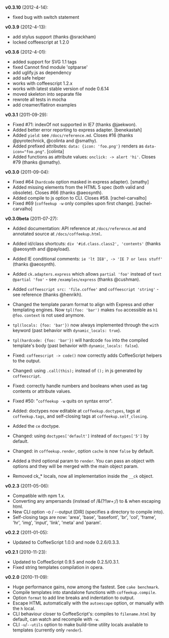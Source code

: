 **v0.3.10** (2012-4-14):
  - fixed bug with switch statement

**v0.3.9** (2012-4-13):
  - add stylus support (thanks @srackham)
  - locked coffeescript at 1.2.0

**v0.3.6** (2012-4-01):

  - added support for SVG 1.1 tags
  - fixed Cannot find module 'optparse'
  - add uglify.js as dependency
  - add safe helper
  - works with coffeescript 1.2.x
  - works with latest stable version of node 0.6.14
  - moved skeleton into separate file
  - rewrote all tests in mocha
  - add creamer/flatiron examples

**v0.3.1** (2011-09-29):

  - Fixed #71: indexOf not supported in IE7 (thanks @jaekwon).
  - Added better error reporting to express adapter. [benekastah]
  - Added `yield`: see `/docs/reference.md`. Closes #16 (thanks @pyrotechnick, @colinta and @smathy).
  - Added prefixed attributes: `data: {icon: 'foo.png'}` renders as `data-icon="foo.png"`. [colinta]
  - Added functions as attribute values: `onclick: -> alert 'hi'`. Closes #79 (thanks @smathy).

**v0.3.0** (2011-09-04):

  - Fixed #64 (`hardcode` option masked in express adapter). [smathy]
  - Added missing elements from the HTML 5 spec (both valid and obsolete). Closes #66 (thanks @aeosynth).
  - Added compile to js option to CLI. Closes #58. [rachel-carvalho]
  - Fixed #69 (`coffeekup -w` only compiles upon first change). [rachel-carvalho]

**v0.3.0beta** (2011-07-27):

  - Added documentation: API reference at `/docs/reference.md` and annotated source at `/docs/coffeekup.html`.

  - Added id/class shortcuts: `div '#id.class.class2', 'contents'` (thanks @aeosynth and @payload).

  - Added IE conditional comments: `ie 'lt IE8', -> 'IE 7 or less stuff'` (thanks @aeosynth).
  
  - Added `ck.adapters.express` which allows `partial 'foo'` instead of `text @partial 'foo'` - see `/examples/express` (thanks @cushman).
  
  - Added `coffeescript src: 'file.coffee'` and `coffeescript 'string'` - see reference (thanks @henrikh).
  
  - Changed the template param format to align with Express and other templating engines. Now `tpl(foo: 'bar')` makes `foo` accessible as `h1 @foo`. `context` is not used anymore.
  
  - `tpl(locals: {foo: 'bar'})` now always implemented through the `with` keyword (past behavior with `dynamic_locals: true`).
  
  - `tpl(hardcode: {foo: 'bar'})` will hardcode `foo` into the compiled template's body (past behavior with `dynamic_locals: false`).
  
  - Fixed: `coffeescript -> code()` now correctly adds CoffeeScript helpers to the output.
  
  - Changed: using `.call(this);` instead of `();` in js generated by `coffeescript`.
  
  - Fixed: correctly handle numbers and booleans when used as tag contents or attribute values.
  
  - Fixed #50: "`coffeekup -w` quits on syntax error".
  
  - Added: doctypes now editable at `coffeekup.doctypes`, tags at `coffeekup.tags`, and self-closing tags at `coffeekup.self_closing`.
  
  - Added the `ce` doctype.
  
  - Changed: using `doctypes['default']` instead of `doctypes['5']` by default.
  
  - Changed: in `coffeekup.render`, option `cache` is now `false` by default.

  - Added a third optional param to `render`. You can pass an object with options and they will be merged with the main object param.
  
  - Removed ck_* locals, now all implementation inside the `__ck` object.

**v0.2.3** (2011-05-06):

  - Compatible with npm 1.x.
  - Converting any ampersands (instead of /&(?!\w+;/) to &amp; when escaping html.
  - New CLI option -o / --output [DIR] (specifies a directory to compile into).
  - Self-closing tags are now: 'area', 'base', 'basefont', 'br', 'col', 'frame', 'hr', 'img', 'input', 'link', 'meta' and 'param'.

**v0.2.2** (2011-01-05):

  - Updated to CoffeeScript 1.0.0 and node 0.2.6/0.3.3.

**v0.2.1** (2010-11-23):

  - Updated to CoffeeScript 0.9.5 and node 0.2.5/0.3.1.
  - Fixed string templates compilation in opera.

**v0.2.0** (2010-11-09):

  - Huge performance gains, now among the fastest. See `cake benchmark`.
  - Compile templates into standalone functions with `coffeekup.compile`.
  - Option `format` to add line breaks and indentation to output.
  - Escape HTML automatically with the `autoescape` option, or manually with the `h` local.
  - CLI behaviour closer to CoffeeScript's: compiles to `filename.html` by default, can watch and recompile with `-w`.
  - CLI `-u`/`--utils` option to make build-time utility locals available to templates (currently only `render`).

